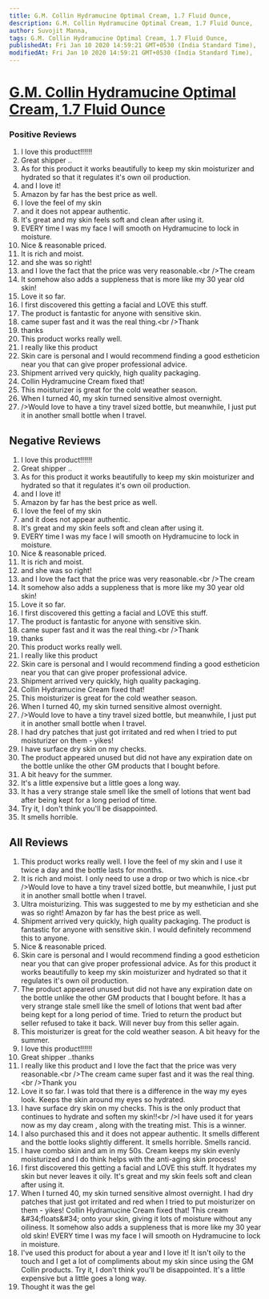 ```yaml
---
title: G.M. Collin Hydramucine Optimal Cream, 1.7 Fluid Ounce,
description: G.M. Collin Hydramucine Optimal Cream, 1.7 Fluid Ounce,
author: Suvojit Manna,
tags: G.M. Collin Hydramucine Optimal Cream, 1.7 Fluid Ounce,
publishedAt: Fri Jan 10 2020 14:59:21 GMT+0530 (India Standard Time),
modifiedAt: Fri Jan 10 2020 14:59:21 GMT+0530 (India Standard Time),
---
```


# [G.M. Collin Hydramucine Optimal Cream, 1.7 Fluid Ounce](https://products.checkmycream.com/products/G.M.-Collin-Hydramucine-Optimal-Cream-1.7-Fluid-Ounce.html)

### Positive Reviews

<ol>
      <li>I love this product!!!!!!</li>
      <li>Great shipper ..</li>
      <li>As for this product it works beautifully to keep my skin moisturizer and hydrated so that it regulates it&#x27;s own oil production.</li>
      <li>and I love it!  </li>
      <li>Amazon by far has the best price as well.</li>
      <li>I love the feel of my skin</li>
      <li>and it does not appear authentic.</li>
      <li>It&#x27;s great and my skin feels soft and clean after using it.</li>
      <li>EVERY time I was my face I will smooth on Hydramucine to lock in moisture.</li>
      <li>Nice &amp; reasonable priced.</li>
      <li>It is rich and moist.  </li>
      <li>and she was so right!</li>
      <li>and I love the fact that the price was very reasonable.&lt;br /&gt;The cream</li>
      <li>It somehow also adds a suppleness that is more like my 30 year old skin!</li>
      <li>Love it so far.</li>
      <li>I first discovered this getting a facial and LOVE this stuff.</li>
      <li>The product is fantastic for anyone with sensitive skin.</li>
      <li>came super fast and it was the real thing.&lt;br /&gt;Thank</li>
      <li>thanks</li>
      <li>This product works really well.  </li>
      <li>I really like this product</li>
      <li>Skin care is personal and I would recommend finding a good estheticion near you that can give proper professional advice.</li>
      <li>Shipment arrived very quickly, high quality packaging.</li>
      <li>Collin Hydramucine Cream fixed that!</li>
      <li>This moisturizer is great for the cold weather season.</li>
      <li>When I turned 40, my skin turned sensitive almost overnight.</li>
      <li>/&gt;Would love to have a tiny travel sized bottle, but meanwhile, I just put it in another small bottle when I travel.</li>
</ol>


<h2>Negative Reviews</h2>
<ol>
<li> I love this product!!!!!!</li>
<li> Great shipper ..</li>
<li> As for this product it works beautifully to keep my skin moisturizer and hydrated so that it regulates it&#x27;s own oil production.</li>
<li> and I love it!  </li>
<li> Amazon by far has the best price as well.</li>
<li> I love the feel of my skin</li>
<li> and it does not appear authentic.</li>
<li> It&#x27;s great and my skin feels soft and clean after using it.</li>
<li> EVERY time I was my face I will smooth on Hydramucine to lock in moisture.</li>
<li> Nice &amp; reasonable priced.</li>
<li> It is rich and moist.  </li>
<li> and she was so right!</li>
<li> and I love the fact that the price was very reasonable.&lt;br /&gt;The cream</li>
<li> It somehow also adds a suppleness that is more like my 30 year old skin!</li>
<li> Love it so far.</li>
<li> I first discovered this getting a facial and LOVE this stuff.</li>
<li> The product is fantastic for anyone with sensitive skin.</li>
<li> came super fast and it was the real thing.&lt;br /&gt;Thank</li>
<li> thanks</li>
<li> This product works really well.  </li>
<li> I really like this product</li>
<li> Skin care is personal and I would recommend finding a good estheticion near you that can give proper professional advice.</li>
<li> Shipment arrived very quickly, high quality packaging.</li>
<li> Collin Hydramucine Cream fixed that!</li>
<li> This moisturizer is great for the cold weather season.</li>
<li> When I turned 40, my skin turned sensitive almost overnight.</li>
<li> /&gt;Would love to have a tiny travel sized bottle, but meanwhile, I just put it in another small bottle when I travel.</li>
<li> I had dry patches that just got irritated and red when I tried to put moisturizer on them - yikes!</li>
<li> I have surface dry skin on my checks.</li>
<li> The product appeared unused but did not have any expiration date on the bottle unlike the other GM products that I bought before.</li>
<li> A bit heavy for the summer.</li>
<li> It&#x27;s a little expensive but a little goes a long way.</li>
<li> It has a very strange stale smell like the smell of lotions that went bad after being kept for a long period of time.</li>
<li> Try it, I don&#x27;t think you&#x27;ll be disappointed.  </li>
<li> It smells horrible.</li>
</ol>

<h2>All Reviews</h2>

<ol>
    <li> This product works really well.  I love the feel of my skin and I use it twice a day and the bottle lasts for months.</li>
    <li> It is rich and moist.  I only need to use a drop or two which is nice.&lt;br /&gt;Would love to have a tiny travel sized bottle, but meanwhile, I just put it in another small bottle when I travel.</li>
    <li> Ultra moisturizing. This was suggested to me by my esthetician and she was so right! Amazon by far has the best price as well.</li>
    <li> Shipment arrived very quickly, high quality packaging. The product is fantastic for anyone with sensitive skin. I would definitely recommend this to anyone.</li>
    <li> Nice &amp; reasonable priced.</li>
    <li> Skin care is personal and I would recommend finding a good estheticion near you that can give proper professional advice. As for this product it works beautifully to keep my skin moisturizer and hydrated so that it regulates it&#x27;s own oil production.</li>
    <li> The product appeared unused but did not have any expiration date on the bottle unlike the other GM products that I bought before. It has a very strange stale smell like the smell of lotions that went bad after being kept for a long period of time. Tried to return the product but seller refused to take it back. Will never buy from this seller again.</li>
    <li> This moisturizer is great for the cold weather season. A bit heavy for the summer.</li>
    <li> I love this product!!!!!!</li>
    <li> Great shipper ..thanks</li>
    <li> I really like this product and I love the fact that the price was very reasonable.&lt;br /&gt;The cream came super fast and it was the real thing.&lt;br /&gt;Thank you</li>
    <li> Love it so far. I was told that there is a difference in the way my eyes look. Keeps the skin around my eyes so hydrated.</li>
    <li> I have surface dry skin on my checks. This is the only product that continues to hydrate and soften my skin!!&lt;br /&gt;I have used it for years now as my day cream , along with the treating mist. This is a winner.</li>
    <li> I also purchased this and it does not appear authentic. It smells different and the bottle looks slightly different. It smells horrible. Smells rancid.</li>
    <li> I have combo skin and am in my 50s.  Cream keeps my skin evenly moisturized and I do think helps with the anti-aging skin process!</li>
    <li> I first discovered this getting a facial and LOVE this stuff. It hydrates my skin but never leaves it oily. It&#x27;s great and my skin feels soft and clean after using it.</li>
    <li> When I turned 40, my skin turned sensitive almost overnight. I had dry patches that just got irritated and red when I tried to put moisturizer on them - yikes! Collin Hydramucine Cream fixed that! This cream &amp;#34;floats&amp;#34; onto your skin, giving it lots of moisture without any oiliness. It somehow also adds a suppleness that is more like my 30 year old skin! EVERY time I was my face I will smooth on Hydramucine to lock in moisture.</li>
    <li> I&#x27;ve used this product for about a year and I love it!  It isn&#x27;t oily to the touch and I get a lot of compliments about my skin since using the GM Collin products.  Try it, I don&#x27;t think you&#x27;ll be disappointed.  It&#x27;s a little expensive but a little goes a long way.</li>
    <li> Thought it was the gel</li>
</ol>




